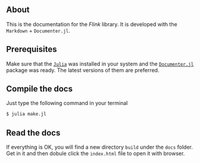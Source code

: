 ## About

This is the documentation for the *Flink* library. It is developed with the `Markdown` + `Documenter.jl`.

## Prerequisites

Make sure that the [`Julia`](https://julialang.org/) was installed in your system and the [`Documenter.jl`](https://github.com/JuliaDocs/Documenter.jl) package was ready. The latest versions of them are preferred.

## Compile the docs

Just type the following command in your terminal

```sh
$ julia make.jl
```

## Read the docs

If everything is OK, you will find a new directory `build` under the `docs` folder. Get in it and then dobule click the `index.html` file to open it with browser.